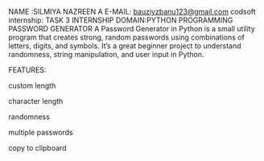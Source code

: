 NAME :SILMIYA NAZREEN A
E-MAIL: bauziyzbanu123@gmail.com
codsoft internship: TASK 3
INTERNSHIP DOMAIN:PYTHON PROGRAMMING 
PASSWORD GENERATOR
A Password Generator in Python is a small utility program that creates strong, random passwords using combinations of letters, digits, and symbols. It’s a great beginner project to understand randomness, string manipulation, and user input in Python.

FEATURES:

custom length

character length

randomness

multiple passwords

copy to clipboard
